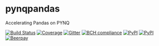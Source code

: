 # pynqpandas
Accelerating Pandas on PYNQ

[![Build Status](https://travis-ci.org/timkpaine/pynqpandas.svg?branch=master)](https://travis-ci.org/timkpaine/pynqpandas)
[![Coverage](https://codecov.io/gh/timkpaine/pynqpandas/branch/master/graph/badge.svg)](https://codecov.io/gh/timkpaine/pynqpandas)
[![Gitter](https://img.shields.io/gitter/room/nwjs/nw.js.svg)](https://gitter.im/pynqpandas/Lobby)
[![BCH compliance](https://bettercodehub.com/edge/badge/timkpaine/pynqpandas?branch=master)](https://bettercodehub.com/)
[![PyPI](https://img.shields.io/pypi/v/knowledgelab.svg)](https://pypi.python.org/pypi/pynqpandas)
[![PyPI](https://img.shields.io/pypi/l/knowledgelab.svg)](https://pypi.python.org/pypi/pynqpandas)
[![Beerpay](https://beerpay.io/timkpaine/pynqpandas/badge.svg?style=flat)](https://beerpay.io/timkpaine/pynqpandas)
